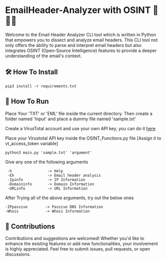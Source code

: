 # EmailHeader-Analyzer with OSINT 📧🕵️‍♂️

Welcome to the Email Header Analyzer CLI tool which is written in Python that empowers you to dissect and analyze email headers. This CLI tool not only offers the ability to parse and interpret email headers but also integrates OSINT (Open-Source Intelligence) features to provide a deeper understanding of the email's context.


## 🛠️ How To Install
```
pip3 install -r requirements.txt
```

## 🚀 How To Run

Place Your 'TXT' or 'EML' file inside the current directory. Then create a folder named 'Input' and place a dummy file named 'sample.txt'

Create a VirusTotal account and use your own API key, you can do it [here](https://www.virustotal.com/gui/home/search)

Place your Virustotal API key inside the OSINT_Functions.py file [Assign it to vt_access_token variable]
```
python3 main.py 'sample.txt' 'argument'
```
Give any one of the following arguments

```
 -h                -> Help                    
 -Eh               -> Email header analysis   
 -Ipinfo           -> IP Information                      
 -Domaininfo       -> Domain Information      
 -URLinfo          -> URL Information   
 ```
 
 After Trying all of the above arguments, try out the below ones
 
 ```
 -IPpassive        -> Passive DNS Information
 -Whois            -> Whois Information
 ```

## 🤝 Contributions

Contributions and suggestions are welcomed! Whether you'd like to enhance the existing features or add new functionalities, your involvement is highly appreciated. Feel free to submit issues, pull requests, or open discussions.

